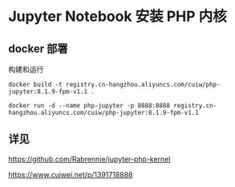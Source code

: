 # Jupyter Notebook 安装 PHP 内核

## docker 部署
构建和运行
```shell
docker build -t registry.cn-hangzhou.aliyuncs.com/cuiw/php-jupyter:8.1.9-fpm-v1.1 .

docker run -d --name php-jupyter -p 8888:8888 registry.cn-hangzhou.aliyuncs.com/cuiw/php-jupyter:8.1.9-fpm-v1.1
```

## 详见
https://github.com/Rabrennie/jupyter-php-kernel

https://www.cuiwei.net/p/1391718888